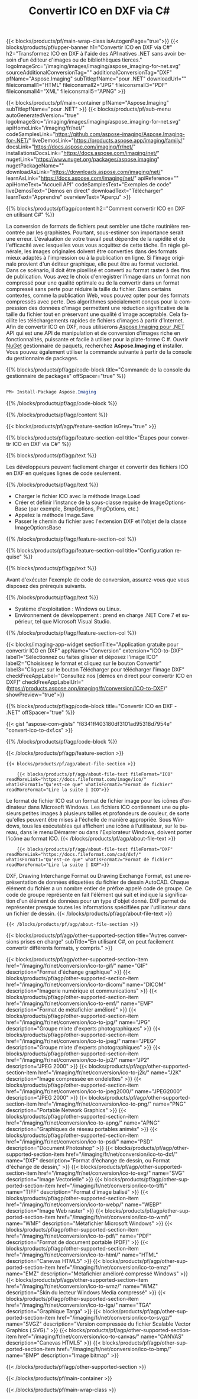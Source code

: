 ﻿---
title: Convertir ICO en DXF via C# 
weight: 3920
url: /fr/net/conversion/ico-to-dxf/ 
lang: fr
langdirlevel: 2
locales: ja,it,zh-hant,ru,de,es,fr,nl,id,lt,pl,pt,vi,tr,ko,zh-hans,ar,hi,th,sv,cs,uk,he
description: Exemple de code pour la conversion ICO vers DXF C#. Utilisez le code d'exemple d'API pour les fichiers batch ICO vers la conversion DXF dans VB.NET, Asp.NET ou toute application basée sur .NET.
---

{{< blocks/products/pf/main-wrap-class isAutogenPage="true">}}
{{< blocks/products/pf/upper-banner h1="Convertir ICO en DXF via C#" h2="Transformez ICO en DXF à l'aide des API natives .NET sans avoir besoin d'un éditeur d'images ou de bibliothèques tierces." logoImageSrc="/imaging/images/imaging/aspose_imaging-for-net.svg" sourceAdditionalConversionTag="" additionalConversionTag="DXF" pfName="Aspose.Imaging" subTitlepfName="pour .NET" downloadUrl="" fileiconsmall1="HTML" fileiconsmall2="JPG" fileiconsmall3="PDF" fileiconsmall4="XML" fileiconsmall5="APNG" >}}


{{< blocks/products/pf/main-container pfName="Aspose.Imaging" subTitlepfName="pour .NET" >}}
{{< blocks/products/pf/sub-menu autoGeneratedVersion="true" logoImageSrc="/imaging/images/imaging/aspose_imaging-for-net.svg" apiHomeLink="/imaging/fr/net/" codeSamplesLink="https://github.com/aspose-imaging/Aspose.Imaging-for-.NET/" liveDemosLink="https://products.aspose.app/imaging/family/" docsLink="https://docs.aspose.com/imaging/fr/net/" installationsDocsLink="https://docs.aspose.com/imaging/net/" nugetLink="https://www.nuget.org/packages/aspose.imaging" nugetPackageName="" downloadAsLink="https://downloads.aspose.com/imaging/net/" learnAsLink="https://docs.aspose.com/imaging/net/" apiReference="" apiHomeText="Accueil API" codeSamplesText="Exemples de code" liveDemosText="Démos en direct" downloadText="Télécharger" learnText="Apprendre" overviewText="Aperçu" >}}

{{% blocks/products/pf/agp/content h2="Comment convertir ICO en DXF en utilisant C#" %}}

La conversion de formats de fichiers peut sembler une tâche routinière rencontrée par les graphistes. Pourtant, sous-estimer son importance serait une erreur. L'évaluation de votre travail peut dépendre de la rapidité et de l'efficacité avec lesquelles vous vous acquittez de cette tâche. En règle générale, les images originales doivent être converties dans des formats mieux adaptés à l'impression ou à la publication en ligne. Si l'image originale provient d'un éditeur graphique, elle peut être au format vectoriel. Dans ce scénario, il doit être pixellisé et converti au format raster à des fins de publication. Vous avez le choix d'enregistrer l'image dans un format non compressé pour une qualité optimale ou de la convertir dans un format compressé sans perte pour réduire la taille du fichier. Dans certains contextes, comme la publication Web, vous pouvez opter pour des formats compressés avec perte. Des algorithmes spécialement conçus pour la compression des données d'image permettent une réduction significative de la taille du fichier tout en préservant une qualité d'image acceptable. Cela facilite les téléchargements rapides de fichiers d’images à partir d’Internet. Afin de convertir ICO en DXF, nous utiliserons [Aspose.Imaging pour .NET](https://products.aspose.com/imaging/net) API qui est une API de manipulation et de conversion d'images riche en fonctionnalités, puissante et facile à utiliser pour la plate-forme C #. Ouvrir [NuGet](https://www.nuget.org/packages/aspose.imaging) gestionnaire de paquets, recherchez **Aspose.Imaging** et installer. Vous pouvez également utiliser la commande suivante à partir de la console du gestionnaire de packages.

{{% blocks/products/pf/agp/code-block title="Commande de la console du gestionnaire de packages" offSpacer="true" %}}



```cs

PM> Install-Package Aspose.Imaging

```

{{% /blocks/products/pf/agp/code-block %}}

{{% /blocks/products/pf/agp/content %}}

{{< blocks/products/pf/agp/feature-section isGrey="true" >}}

{{% blocks/products/pf/agp/feature-section-col title="Étapes pour convertir ICO en DXF via C#" %}}

{{% blocks/products/pf/agp/text %}}

Les développeurs peuvent facilement charger et convertir des fichiers ICO en DXF en quelques lignes de code seulement.

{{% /blocks/products/pf/agp/text %}}

+ Charger le fichier ICO avec la méthode Image.Load
+ Créer et définir l'instance de la sous-classe requise de ImageOptionsBase (par exemple, BmpOptions, PngOptions, etc.)
+ Appelez la méthode Image.Save
+ Passer le chemin du fichier avec l'extension DXF et l'objet de la classe ImageOptionsBase

{{% /blocks/products/pf/agp/feature-section-col %}}

{{% blocks/products/pf/agp/feature-section-col title="Configuration requise" %}}

{{% blocks/products/pf/agp/text %}}

Avant d'exécuter l'exemple de code de conversion, assurez-vous que vous disposez des prérequis suivants.

{{% /blocks/products/pf/agp/text %}}

+ Système d'exploitation : Windows ou Linux.
+ Environnement de développement : prend en charge .NET Core 7 et supérieur, tel que Microsoft Visual Studio.

{{% /blocks/products/pf/agp/feature-section-col %}}

{{< blocks/imaging-app-widget
        sectionTitle="Application gratuite pour convertir ICO en DXF"
        appName="Conversion"
        extension="ICO-to-DXF"
        label1="Sélectionnez ou faites glisser et déposez l'image ICO"
        label2="Choisissez le format et cliquez sur le bouton Convertir"
        label3="Cliquez sur le bouton Télécharger pour télécharger l'image DXF"
        checkFreeAppLabel="Consultez nos [démos en direct pour convertir ICO en DXF]"
        checkFreeAppLabelUrl="(https://products.aspose.app/imaging/fr/conversion/ICO-to-DXF)"
        showPreview="true">}}

{{% blocks/products/pf/agp/code-block title="Convertir ICO en DXF - .NET" offSpacer="true" %}}

{{< gist "aspose-com-gists" "f8341ff403180df3101ad95318d7954e" "convert-ico-to-dxf.cs" >}}

{{% /blocks/products/pf/agp/code-block %}}

{{< /blocks/products/pf/agp/feature-section >}}

    {{< blocks/products/pf/agp/about-file-section >}}
       
        {{< blocks/products/pf/agp/about-file-text fileFormat="ICO" readMoreLink="https://docs.fileformat.com/image/ico/" whatIsFormat1="Qu'est-ce que" whatIsFormat2="Format de fichier" readMoreFormat="Lire la suite | ICO">}}
Le format de fichier ICO est un format de fichier image pour les icônes d'ordinateur dans Microsoft Windows. Les fichiers ICO contiennent une ou plusieurs petites images à plusieurs tailles et profondeurs de couleur, de sorte qu'elles peuvent être mises à l'échelle de manière appropriée. Sous Windows, tous les exécutables qui affichent une icône à l'utilisateur, sur le bureau, dans le menu Démarrer ou dans l'Explorateur Windows, doivent porter l'icône au format ICO.
        {{< /blocks/products/pf/agp/about-file-text >}}

        {{< blocks/products/pf/agp/about-file-text fileFormat="DXF" readMoreLink="https://docs.fileformat.com/cad/dxf/" whatIsFormat1="Qu'est-ce que" whatIsFormat2="Format de fichier" readMoreFormat="Lire la suite | DXF">}}
DXF, Drawing Interchange Format ou Drawing Exchange Format, est une représentation de données étiquetées du fichier de dessin AutoCAD. Chaque élément du fichier a un nombre entier de préfixe appelé code de groupe. Ce code de groupe représente en fait l'élément qui suit et indique la signification d'un élément de données pour un type d'objet donné. DXF permet de représenter presque toutes les informations spécifiées par l'utilisateur dans un fichier de dessin.
        {{< /blocks/products/pf/agp/about-file-text >}}

    {{< /blocks/products/pf/agp/about-file-section >}}

<!-- aboutfile Ends -->

{{< blocks/products/pf/agp/other-supported-section title="Autres conversions prises en charge" subTitle="En utilisant C#, on peut facilement convertir différents formats, y compris." >}}

{{< blocks/products/pf/agp/other-supported-section-item href="/imaging/fr/net/conversion/ico-to-gif/" name="GIF" description="Format d'échange graphique" >}}
{{< blocks/products/pf/agp/other-supported-section-item href="/imaging/fr/net/conversion/ico-to-dicom/" name="DICOM" description="Imagerie numérique et communications" >}}
{{< blocks/products/pf/agp/other-supported-section-item href="/imaging/fr/net/conversion/ico-to-emf/" name="EMF" description="Format de métafichier amélioré" >}}
{{< blocks/products/pf/agp/other-supported-section-item href="/imaging/fr/net/conversion/ico-to-jpg/" name="JPG" description="Groupe mixte d'experts photographiques" >}}
{{< blocks/products/pf/agp/other-supported-section-item href="/imaging/fr/net/conversion/ico-to-jpeg/" name="JPEG" description="Groupe mixte d'experts photographiques" >}}
{{< blocks/products/pf/agp/other-supported-section-item href="/imaging/fr/net/conversion/ico-to-jp2/" name="JP2" description="JPEG 2000" >}}
{{< blocks/products/pf/agp/other-supported-section-item href="/imaging/fr/net/conversion/ico-to-j2k/" name="J2K" description="Image compressée en ondelettes" >}}
{{< blocks/products/pf/agp/other-supported-section-item href="/imaging/fr/net/conversion/ico-to-jpeg2000/" name="JPEG2000" description="JPEG 2000" >}}
{{< blocks/products/pf/agp/other-supported-section-item href="/imaging/fr/net/conversion/ico-to-png/" name="PNG" description="Portable Network Graphics" >}}
{{< blocks/products/pf/agp/other-supported-section-item href="/imaging/fr/net/conversion/ico-to-apng/" name="APNG" description="Graphiques de réseau portables animés" >}}
{{< blocks/products/pf/agp/other-supported-section-item href="/imaging/fr/net/conversion/ico-to-psd/" name="PSD" description="Document Photoshop" >}}
{{< blocks/products/pf/agp/other-supported-section-item href="/imaging/fr/net/conversion/ico-to-dxf/" name="DXF" description="Format d'échange de dessin, ou Format d'échange de dessin," >}}
{{< blocks/products/pf/agp/other-supported-section-item href="/imaging/fr/net/conversion/ico-to-svg/" name="SVG" description="Image Vectorielle" >}}
{{< blocks/products/pf/agp/other-supported-section-item href="/imaging/fr/net/conversion/ico-to-tiff/" name="TIFF" description="Format d'image balisé" >}}
{{< blocks/products/pf/agp/other-supported-section-item href="/imaging/fr/net/conversion/ico-to-webp/" name="WEBP" description="Image Web raster" >}}
{{< blocks/products/pf/agp/other-supported-section-item href="/imaging/fr/net/conversion/ico-to-wmf/" name="WMF" description="Métafichier Microsoft Windows" >}}
{{< blocks/products/pf/agp/other-supported-section-item href="/imaging/fr/net/conversion/ico-to-pdf/" name="PDF" description="Format de document portable (PDF)" >}}
{{< blocks/products/pf/agp/other-supported-section-item href="/imaging/fr/net/conversion/ico-to-html/" name="HTML" description="Canevas HTML5" >}}
{{< blocks/products/pf/agp/other-supported-section-item href="/imaging/fr/net/conversion/ico-to-emz/" name="EMZ" description="Métafichier amélioré compressé Windows" >}}
{{< blocks/products/pf/agp/other-supported-section-item href="/imaging/fr/net/conversion/ico-to-wmz/" name="WMZ" description="Skin du lecteur Windows Media compressé" >}}
{{< blocks/products/pf/agp/other-supported-section-item href="/imaging/fr/net/conversion/ico-to-tga/" name="TGA" description="Graphique Targa" >}}
{{< blocks/products/pf/agp/other-supported-section-item href="/imaging/fr/net/conversion/ico-to-svgz/" name="SVGZ" description="Version compressée du fichier Scalable Vector Graphics (.SVG)." >}}
{{< blocks/products/pf/agp/other-supported-section-item href="/imaging/fr/net/conversion/ico-to-canvas/" name="CANVAS" description="Canevas HTML5" >}}
{{< blocks/products/pf/agp/other-supported-section-item href="/imaging/fr/net/conversion/ico-to-bmp/" name="BMP" description="Image bitmap" >}}

{{< /blocks/products/pf/agp/other-supported-section >}}

{{< /blocks/products/pf/main-container >}}
    
{{< /blocks/products/pf/main-wrap-class >}}
